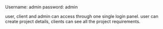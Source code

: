 Username: admin
password: admin

user, client and admin can access through one single login panel. user can create project details, clients can see all the project requirements. 
